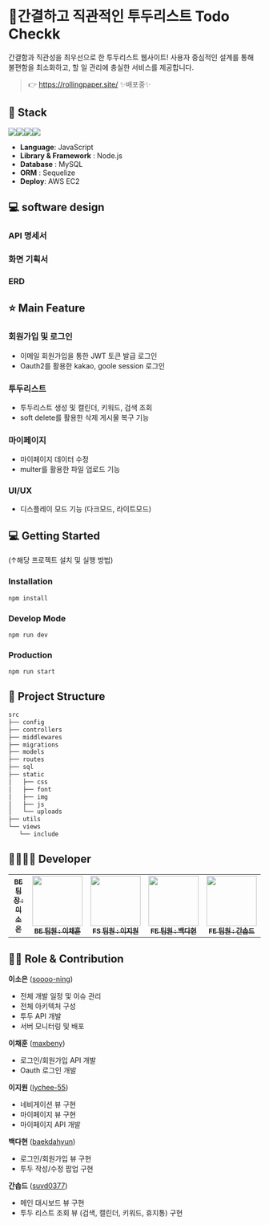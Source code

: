 # 📄간결하고 직관적인 투두리스트 Todo Checkk

간결함과 직관성을 최우선으로 한 투두리스트 웹사이트!
사용자 중심적인 설계를 통해 불편함을 최소화하고, 할 일 관리에 충실한 서비스를 제공합니다.

> 👉 https://rollingpaper.site/ ✨배포중✨

<!-- ![](https://user-images.png) 메인 이미지 추가 -->

## 🔧 Stack

<img src="https://img.shields.io/badge/Node.js-5FA04E?style=flat-square&logo=nodedotjs&logoColor=white"/><img src="https://img.shields.io/badge/Express-000000?style=flat-square&logo=express&logoColor=white"/><img src="https://img.shields.io/badge/Sequelize-52B0E7?style=flat-square&logo=sequelize&logoColor=white"/><img src="https://img.shields.io/badge/EJS-B4CA65?style=flat-square&logo=ejs&logoColor=white"/>

- **Language**: JavaScript
- **Library & Framework** : Node.js
- **Database** : MySQL
- **ORM** : Sequelize
- **Deploy**: AWS EC2

## 💻 software design

### API 명세서

### 화면 기획서

### ERD

## ⭐ Main Feature

### 회원가입 및 로그인

- 이메일 회원가입을 통한 JWT 토큰 발급 로그인
- Oauth2를 활용한 kakao, goole session 로그인

### 투두리스트

- 투두리스트 생성 및 캘린더, 키워드, 검색 조회
- soft delete를 활용한 삭제 게시물 복구 기능

### 마이페이지

- 마이페이지 데이터 수정
- multer를 활용한 파일 업로드 기능

### UI/UX

- 디스플레이 모드 기능 (다크모드, 라이트모드)

## 💻 Getting Started

(↑해당 프로젝트 설치 및 실행 방법)

### Installation

```
npm install
```

### Develop Mode

```
npm run dev
```

### Production

```
npm run start
```

## :open_file_folder: Project Structure

```markdown
src
├── config
├── controllers
├── middlewares
├── migrations
├── models
├── routes
├── sql
├── static
│   ├── css
│   ├── font
│   ├── img
│   ├── js
│   └── uploads
├── utils
└── views
   └── include
```

## 👨‍👩‍👧‍👦 Developer

<table>
  <tbody>
    <tr>
      <td align="center"><a href="https://github.com/soooo-ning"><img src="width="100px;" alt=""/><br /><sub><b>BE 팀장 : 이소은</b></sub></a><br /></td>
      <td align="center"><a href="https://github.com/maxbeny"><img src="" width="100px;" alt=""/><br /><sub><b>BE 팀원 : 이채훈</b></sub></a><br /></td>
      <td align="center"><a href="https://github.com/lychee-55"><img src="" width="100px;" alt=""/><br /><sub><b>FS 팀원 : 이지원</b></sub></a><br /></td>
      <td align="center"><a href="https://github.com/baekdahyun"><img src="" width="100px;" alt=""/><br /><sub><b>FE 팀원 : 백다현</b></sub></a><br /></td>
      <td align="center"><a href="https://github.com/suvd0377"><img src="" width="100px;" alt=""/><br /><sub><b>FE 팀원 : 간솝드</b></sub></a><br /></td>
     <tr/>
    </tr>
  </tbody>
</table>

## 👨‍💻 Role & Contribution

**이소은** ([soooo-ning](https://github.com/soooo-ning))

- 전체 개발 일정 및 이슈 관리
- 전체 아키텍처 구성
- 투두 API 개발
- 서버 모니터링 및 배포

**이채훈** ([maxbeny](https://github.com/maxbeny))

- 로그인/회원가입 API 개발
- Oauth 로그인 개발

**이지원** ([lychee-55](https://github.com/lychee-55))

- 네비게이션 뷰 구현
- 마이페이지 뷰 구현
- 마이페이지 API 개발

**백다현** ([baekdahyun](https://github.com/baekdahyun))

- 로그인/회원가입 뷰 구현
- 투두 작성/수정 팝업 구현

**간솝드** ([suvd0377](https://github.com/suvd0377))

- 메인 대시보드 뷰 구현
- 투두 리스트 조회 뷰 (검색, 캘린더, 키워드, 휴지통) 구현
